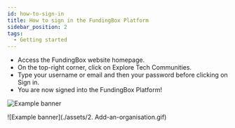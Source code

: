 ```yaml
---
id: how-to-sign-in
title: How to sign in the FundingBox Platform
sidebar_position: 2
tags:
  - Getting started
---
```


* Access the FundingBox website homepage.
* On the top-right corner, click on Explore Tech Communities.
* Type your username or email and then your password before clicking on Sign in.
* You are now signed into the FundingBox Platform!

![Example banner](./../.../assets/How-to-sign-in-the-FundingBox-Platform1.gif)

![Example banner](./assets/2. Add-an-organisation.gif)
